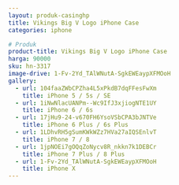 ```yaml
---
layout: produk-casinghp
title: Vikings Big V Logo iPhone Case
categories: iphone

# Produk
product-title: Vikings Big V Logo iPhone Case
harga: 90000
sku: hn-3317
image-drive: 1-Fv-2Yd_TAlWNutA-SgkEWEaypXFMOoH
gallery:
  - url: 104faaZWbCPZha4L5xPkdB7dqFFesFwXm
    title: iPhone 5 / 5s / SE
  - url: 1iNwNlacUANPm--Wc9IfJ3xjiogNTE1UY
    title: iPhone 6 / 6s
  - url: 17jHu9-24-v670FH6YsoVSbCPA3bJNTVe
    title: iPhone 6 Plus / 6s Plus
  - url: 1LDhvRH5gSumKWkWZz7HVa27aIQSEnlvT
    title: iPhone 7 / 8
  - url: 1jpNOEi7gOQqZoNycv8R_nkkn7k1DEBCr
    title: iPhone 7 Plus / 8 Plus
  - url: 1-Fv-2Yd_TAlWNutA-SgkEWEaypXFMOoH
    title: iPhone X
---
```

